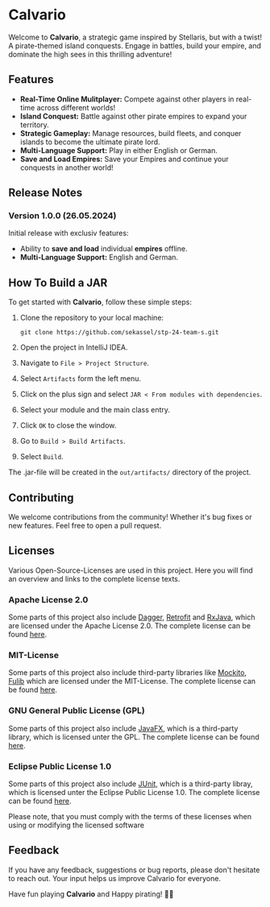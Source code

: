 # Calvario

Welcome to **Calvario**, a strategic game inspired by Stellaris, but with a twist! A pirate-themed island conquests. Engage in battles, build your empire, and dominate the high sees in this thrilling adventure!

## Features

- **Real-Time Online Mulitplayer:** Compete against other players in real-time across different worlds!
- **Island Conquest:** Battle against other pirate empires to expand your territory.
- **Strategic Gameplay:** Manage resources, build fleets, and conquer islands to become the ultimate pirate lord.
- **Multi-Language Support:** Play in either English or German.
- **Save and Load Empires:** Save your Empires and continue your conquests in another world!

## Release Notes

### Version 1.0.0 (26.05.2024)

Initial release with exclusiv features:
- Ability to **save and load** individual **empires** offline.
- **Multi-Language Support:** English and German.

## How To Build a JAR

To get started with **Calvario**, follow these simple steps:

1. Clone the repository to your local machine:

	``git clone https://github.com/sekassel/stp-24-team-s.git``

2. Open the project in IntelliJ IDEA.

3. Navigate to `File > Project Structure`.

4. Select `Artifacts` form the left menu.

5. Click on the plus sign and select `JAR < From modules with dependencies`.

6. Select your module and the main class entry.

7. Click `OK` to close the window.

8. Go to `Build > Build Artifacts`.

9. Select `Build`.

The .jar-file will be created in the `out/artifacts/` directory of the project.

## Contributing

We welcome contributions from the community! Whether it's bug fixes or new features. Feel free to open a pull request.

##  Licenses

Various Open-Source-Licenses are used in this project. Here you will find an overview and links to the complete license texts.

### Apache License 2.0
Some parts of this project also include [Dagger](https://dagger.dev/), [Retrofit](https://square.github.io/retrofit) and [RxJava](https://github.com/ReactiveX/RxJava), which are licensed under the Apache License 2.0. The complete license can be found [here](https://www.apache.org/licenses/LICENSE-2.0).

### MIT-License
Some parts of this project also include third-party libraries like [Mockito](https://site.mockito.org), [Fulib](https://github.com/fujaba/fulibFx) which are licensed under the MIT-License. The complete license can be found [here](https://opensource.org/licenses/MIT).

### GNU General Public License (GPL)
Some parts of this project also include [JavaFX](openjfx.io), which is a third-party library, which is licensed unter the GPL. The complete license can be found [here](https://www.gnu.org/licenses/gpl-3.0.de.html).

### Eclipse Public License 1.0
Some parts of this project also include [JUnit](https://junit.org/junit5), which is a third-party libray, which is licensed unter the Eclipse Public License 1.0. The complete license can be found [here](https://www.eclipse.org/legal/epl-v10.html).

Please note, that you must comply with the terms of these licenses when using or modifying the licensed software

## Feedback 

If you have any feedback, suggestions or bug reports, please don't hesitate to reach out. Your input helps us improve Calvario for everyone.

Have fun playing **Calvario** and Happy pirating! 🏴‍☠️
